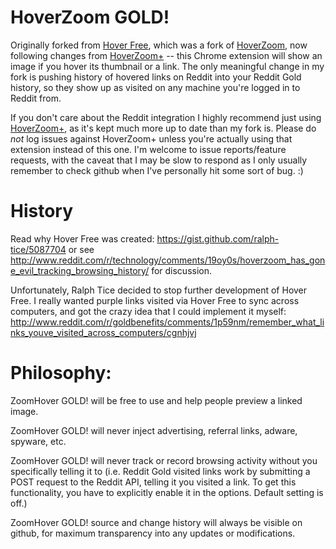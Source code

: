 HoverZoom GOLD! 
=========

Originally forked from [Hover Free](https://github.com/ralph-tice/hoverfree), which was a fork of [HoverZoom](hoverzoom.net), now following changes from [HoverZoom+](https://github.com/extesy/hoverzoom) -- this Chrome extension will show an image if you hover its thumbnail or a link.  The only meaningful change in my fork is pushing history of hovered links on Reddit into your Reddit Gold history, so they show up as visited on any machine you're logged in to Reddit from.

If you don't care about the Reddit integration I highly recommend just using [HoverZoom+](https://github.com/extesy/hoverzoom), as it's kept much more up to date than my fork is.  Please do *not* log issues against HoverZoom+ unless you're actually using that extension instead of this one.  I'm welcome to issue reports/feature requests, with the caveat that I may be slow to respond as I only usually remember to check github when I've personally hit some sort of bug. :)

History
=========
Read why Hover Free was created: https://gist.github.com/ralph-tice/5087704 or see http://www.reddit.com/r/technology/comments/19oy0s/hoverzoom_has_gone_evil_tracking_browsing_history/ for discussion.

Unfortunately, Ralph Tice decided to stop further development of Hover Free.  I really wanted purple links visited via Hover Free to sync across computers, and got the crazy idea that I could implement it myself: http://www.reddit.com/r/goldbenefits/comments/1p59nm/remember_what_links_youve_visited_across_computers/cgnhjvj

Philosophy:
===========

ZoomHover GOLD! will be free to use and help people preview a linked image.

ZoomHover GOLD! will never inject advertising, referral links, adware, spyware, etc.

ZoomHover GOLD! will never track or record browsing activity without you specifically telling it to (i.e. Reddit Gold visited links work by submitting a POST request to the Reddit API, telling it you visited a link.  To get this functionality, you have to explicitly enable it in the options.  Default setting is off.)

ZoomHover GOLD! source and change history will always be visible on github, for maximum transparency into any updates or modifications.